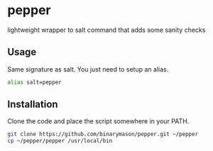 # pepper
lightweight wrapper to salt command that adds some sanity checks

## Usage
Same signature as salt.  You just need to setup an alias.

```bash
alias salt=pepper
```

## Installation

Clone the code and place the script somewhere in your PATH.

```bash
git clone https://github.com/binarymason/pepper.git ~/pepper
cp ~/pepper/pepper /usr/local/bin
```
